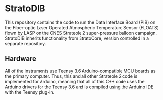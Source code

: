 # StratoDIB

This repository contains the code to run the Data Interface Board (PIB) on the Fiber-optic Laser Operated Atmospheric Temperature Sensor (FLOATS) flown by LASP on the CNES Strateole 2 super-pressure balloon campaign. StratoDIB inherits functionality from StratoCore, version controlled in a separate repository.

## Hardware

All of the instruments use Teensy 3.6 Arduino-compatible MCU boards as the primary computer. Thus, this and all other Strateole 2 code is implemented for Arduino, meaning that all of this C++ code uses the Arduino drivers for the Teensy 3.6 and is compiled using the Arduino IDE with the Teensy plug-in.
